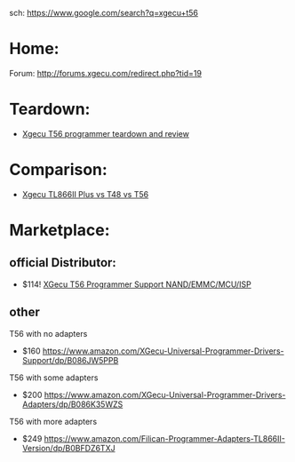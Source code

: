 sch: https://www.google.com/search?q=xgecu+t56

# Home:
Forum: http://forums.xgecu.com/redirect.php?tid=19

# Teardown:
- [Xgecu T56 programmer teardown and review](https://youtu.be/PHD7OXDYzrQ)

# Comparison:
- [Xgecu TL866II Plus vs T48 vs T56](https://youtu.be/42VCmOVWAyc)

# Marketplace:
## official Distributor:
- $114! [XGecu T56 Programmer Support NAND/EMMC/MCU/ISP](https://www.hklrf.com/XGecu-T56-Programmer-Support-NANDEMMCMCUISP_5253.html)


## other
T56 with no adapters
- $160 https://www.amazon.com/XGecu-Universal-Programmer-Drivers-Support/dp/B086JW5PPB

T56 with some adapters
- $200 https://www.amazon.com/XGecu-Universal-Programmer-Drivers-Adapters/dp/B086K35WZS

T56 with more adapters
- $249 https://www.amazon.com/Filican-Programmer-Adapters-TL866II-Version/dp/B0BFDZ6TXJ
